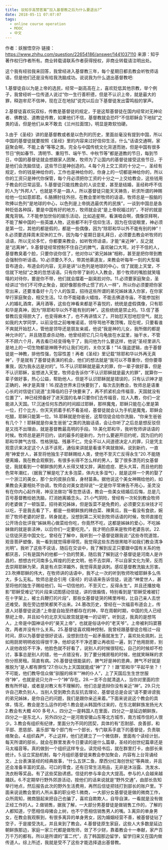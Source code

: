 ```yaml
---
title: 驳知乎高赞答案“加入基督教之后为什么要退出?”
date: 2018-05-11 07:07:07
tags:
  - online course operation
  - MOOC
  - 中文
---
```


作者：妖猴悟空孙
链接：https://www.zhihu.com/question/22654186/answer/1441037110
来源：知乎
著作权归作者所有。商业转载请联系作者获得授权，非商业转载请注明出处。

这个我有经验我来回答，我曾经进入基督教三年，每个星期日都去教会听牧师话语，但是他们还是没有给我洗脑成功。说说我为什么退出基督教吧:

1.基督徒自以为是上帝的选民，经常一副高高在上，喜欢贬低其他宗教，举个例子，我曾经听一位传道人说过“你一生行善积德，但是不认识上帝，就是最大的罪，释迦牟尼不信神，现在正在地狱”说完以后台下基督徒发出雷鸣般的掌声。

2.基督徒喜欢玩双标，传教是基督徒的规定，于是这帮基督徒在国内经常对无神论者、佛教徒、道教徒传教，如果他们不信，基督教就会恐吓“不信耶稣会下地狱”之类的话，但是他们从来不敢去《兰州拉面馆》，明显是欺软怕硬。

3.由于《圣经》讲的是基督教或者是以色列的历史，里面丝毫没有提到中国，所以中国的基督徒就要按照《圣经》里的内容来过好信仰生活，什么“话语交通啊，家庭聚会啊，不能上香”等等之类。完全与中国传统文化背道而驰，但是中国有很多节日“例如春节、清明节、重阳节、端午节、中秋节等”都是道教的节日，每到节日，中国的基督徒就会想跟家人团聚，牧师为了让国内的基督徒接受这些节日，于是他们会洗脑信徒，这些节日是神创造的。4.每个月上交工资的十分之一，圣经有规定，你的钱是神给你的，工作也是神给你的，你身上的一切都是神给你的，所以你的工资只是神代你保管，每个月必须把你工资的十分之一上交给教会，这些钱用于教会的日常运营。5.基督徒只能找教会的人谈恋爱，甚至是结婚，圣经称呼不信的人为“外邦人”，也就是不是一路人，所以基督徒只能天天祷告，祈求所谓的神赐给他一位如意郎君。6.胳膊肘往外拐，在教会里听牧师的话语，牧师总是一股脑的吹捧以色列“是地球的中心，以色列是上帝挑选最优秀的民族”，一谈到中国总是各种贬低各种踩，要是中国有好的地方，牧师就会说“是上帝祝福过的”，不好的就是魔鬼背锅。7.不能参加世俗的娱乐活动，比如追星啊，看演唱会啊，偶像崇拜啊，不能了解中国的一些英雄人物，这些都不利于信仰生活，因为在信徒眼里，神必须是第一位，其他的都是假的，都是一些偶像，因为“除耶和华以外不能有别的神”！8.必须要选择周末双休的工作，因为每个星期日是礼拜日，必须要去教会听牧师的话语，所以无论多忙，你都要来教会，如听牧师话语，才能“亲近神”，反之就是“远离神”。9.基督徒经常控制不住自己的脾气，喜欢破口大骂，对于不信的人，基督教臭着个脸，只要你说你信了，他对你以“弟兄姊妹”相称，甚至是把你带到教会强制你听话语。10.必须要久不久，带其他慕道友，来教会听每年一刻的大型福音布道会，布道会的内容，无非是讲“以色列是地球的中心，信了就能上天堂，不信就下地狱”之类的忽悠话语。只有你带了新的人入教会，那个牧师的嘴脸就笑嘻嘻的对待你，要是你不带，他们就会摆着一副臭脸对你。11.必须要家庭聚会，圣经讲过“你们不可停止聚会，就好像那些停止惯了的人一样”，所以你必须要把你家空出来，还要准备好十几个人的饭菜，招待这些所谓的弟兄姊妹涌入你家，在你家举行家庭聚会，相交生活。12.你不能碰香火蜡烛，不能去佛道寺庙，不能参加别人的婚礼酒席，满月酒等，这些在神看来都是不喜悦的，统统是虚假偶像，只有耶和华是真神，因为“除耶和华以外不能有别的神”。这些统统是禁止的。13.信了基督教后变得胆大了，也变得麻木了，也不再讲情义了。开始怼天怼地怼空气，就比如我的大学同学，以前没信之前唯唯诺诺，领导骂他不敢顶嘴，现在呢，只要看谁不爽就开始怼人，管他是领导还是朋友亲戚，他说“我是神的儿女，我所做的都是神允许的”。并且随意虐杀动物，他曾经把它几只乌龟放在水盆里，抽干水，不管不不顾六个月，再去看已经变得龟干了，我问他为什么要这样，他说“圣经里讲凡是地上的一切生物都是神赐予的让我们吃的，关你叉事！”14.强盗逻辑，由于基督徒是一神教，排他性强，包容性差！再者《圣经》里记载“除耶和华以外再无真神”，于是就有了基督徒表演的机会，他们的想法就是“我可以不尊重你，但你要尊重我，因为我永远是对的”。15.不认识耶稣就是最大的罪，你一辈子做好事，但是不认识耶稣，妄想进入天堂，牧师会告诉你“不认识耶稣就是最大的罪”，就算你一辈子做好事，热心公益，帮助他人，但是不认识耶稣就是错误的，只有认识神才是正确的，神才是真理！16.捏造世界末日快要到了，每次去到教会，牧师总是语重心长的对信徒们说道“主降临的日子快要来了，再不抓紧机会传福音，天国就没有位置了”，神已经预备好了进天国的名单只要你们去传福音，拉人入教，你们一定能进入天国。17.沉迷任何东西的时间超过耶稣，那样魔鬼，耶稣只能在心里是第一位，打个比方，你天天抓着手机不看圣经，基督徒就会认为手机是魔鬼，耶稣会吃醋，耶稣只能第一位。18.耶稣就是你爸爸，这帮信徒会给你洗脑，“你亲生爸爸有几个？！耶稣就是你亲生爸爸”之类的洗脑话语，会让你听了之后总是想反驳但是又找不出理由，就是基督教最高明的手段。19.美化耶和华，我听牧师讲话语的时候。牧师总是避开旧约，谈的最多的是新约，为什么要避开旧约呢，因为旧约的耶和华脾气古怪、性格狭隘、残暴不仁。完全不以人间道德决定人的罪，只是凭主观意识来决定这个人该不该死，通俗来讲就是看谁不爽就做掉。说到新约，一直用“神爱世人，甚至将他独生子耶稣赐给人类，使他不至灭亡反得永生”20.不能随便离婚，我在教会观察到，有很多长得不怎么样的男人，娶了很多漂亮的女基督徒，我就看到一个朝鲜族的男人长得又矮又胖，满脸痘痘、肥头大耳，而且他的脸色常年潮红，（据我了解是吃了太多泡菜，体内太多湿气），就是这样一个男的娶了一个浙江的美女，那个女的皮肤白皙，身材苗条。据他说这个美女神赐给他的，如果教会夫妻相处不协调，牧师会对美女诡辩说“一定是你平常祷告不用心，圣灵没有在你内心起作用，神没法做功”等忽悠话语，教会一些美女结婚后后悔，总是几百号基督教给她洗脑，打消她离婚念头。21.小气阴险，曾经有一次轮到教会牧师的老婆做了一顿饭菜，招待弟兄姊妹，但是饭菜不是免费的，必须要交五块钱才可以吃，于是我去看了下，都是一些朝鲜族的辣白菜、辣黄瓜，我一看没有食欲，婉拒了牧师老婆的好意，转身就走。没想到第二天轮到牧师话语的时候，牧师直接在公开场合批评我“姊妹用心做菜给你吃，你竟然不吃，这都是姊妹的爱心，不吃姊妹做的就是亵渎神，以后你们一定要吃完。”，我才明白原来是牧师老婆告状。22.让信徒厌恶中国文化，曾经在了解中，我听到一个基督徒跟我说:“这些寺院道馆，观音菩萨塑像，我一看到就觉得瘆得慌，我觉得这些东西很黑暗不如我们教会清净光明”。我听了这些不说话，随后在交谈中，我了解到反正只要跟中国有关系的他都厌恶，只有是国外的他都一个劲的赞美，随后我了解到这个基督徒是河南人是许昌的，想想古代河南多么辉煌的历史文明，他不去崇拜，不以自家文化为荣，反而去崇拜耶稣为荣，真是有点崇洋媚外，我觉得真是讽刺。感叹基督教洗脑太厉害。23.吹捧耶稣的伟大，在牧师讲的话语中，我不止一次的听到牧师吹嘘耶稣多么伟大，多么无私。牧师总是会引用《圣经》的话语来告诉信徒，说道:“神爱世人，甚至将他的独生子赐给他们，叫一切信他的，不至灭亡，反得永生”。并且还播放电影“耶稣受难记”的片段来试图感动信徒，讲的很煽情，特别看到是“耶稣受难被钉在十字架上，被士兵鞭打的片段”，那些女基督徒哭的稀里哗啦，比自己亲人去世还难受。我在旁边想笑都笑不出来。24.篡改历史，曾经在一次福音布道会上，传道人对基督徒说道:“上帝是自始至终都存在的神，早在周朝时期，中国的先人已经祭祀上帝，并且如今的北京天坛故宫就是唯一的证明”。听到这，我真的是想骂人，上帝是中国神话中的“昊天上帝”，也就是俗话中的“老天爷”。上帝被利玛窦篡改，两者并没有什么关系。25.基督徒喜欢精神控制，我曾经跟基督徒合租过一段时间，原以为基督徒很好说话，没想到住在一起矛盾就发生了，喜欢处处挑刺，比如用厨房明明收拾得很干净，他却说不干净还要让再收拾一遍，到了他用厨房，别人说他收拾不干净，他脸色就不好看了，说别人的时候很轻松，自己的时候却不检讨，事事总是别人的错，他一点错没有，到了要分摊房租的时候，他就笑眯眯的求你分担房租。简直有病。26.基督徒很能装的，脾气好是神的恩典，脾气不好就是推脱为“是人都有罪性”27.你以为上天国就能成“神”了？！跟“耶和华”平起平坐？！不可能，他们教导信众做“驯服的绵羊”“神的仆人”，上了天国后生生世世服侍“神”，也就是说只允许一个“神”存在。28.一言不合就清退人，当你对里面的宗教有所怀疑，或者是对教义有不理解的，他们总是诡辩你没有亲近“神”。29.只允许自己欺负别人，当别人受到欺负去反抗去理论，基督徒总是会说“请不要诽谤我的弟兄姊妹，是你自己的问题，我们是跟你亲近来着。”下面来说说这个教会的具体，情况，教会是怎么运作的吧:1.教会是从韩国传过来的，在东北朝鲜族发扬光大 2.教会有大概 400 多号人，四分之一是韩国人在里面，四分之一是延边朝鲜族，四分之一是东北人，另外四分之一是河南安徽山东等北方城市，南方城市信的人很少。3.教会有组织有纪律，里面分为不同的团契，具体的有“忍耐部、良善部，和平部、恩慈部、喜乐部”每个部门有一个部长，专门联系手底下的基督徒，负责联络聚会。4.组织森严，不止这样，他们还建立了一个微信群，里面有个读经计划，每天所谓的部长，就会在群里发表今日要读的是什么篇章，圣经的创世纪篇章还是马太福音等。真的做到一个组织这样专业。读完经书后，就在群里打卡，由部长来统计。5.设立奖励机制，每个月组织基督徒来教会参加聚会，内容有上台背诵经文，上台表演圣经的经典故事，“什么五饼二鱼，摩西分红海创世纪”等典故，并且还会准备丰富的奖品，可口的零食，还有日常生活用品，无非是沐浴露、洗发水、洗衣粉等奖品，有了这些奖励诱惑。信徒的参与率会大大提高。参与的人会越来越踊跃。6.不定期举行野外郊游活动，按他们的话来说就是“野外交通”，由部长告知举行地点，然后报告此次的野外生活费用，再然后信徒把钱打到部长的账户里。下面来说说教会里的人所从事的职业吧:1.微商，一大部分女基督徒是做的微商工作，众所周知，微商狠起来把自己也骗了，喜欢自欺欺人，自导自演，一看就是没有做正经工作的人。2.做销售，据我了解，一大部分男基督徒是做销售工作的，了解的人都知道，宁愿相信母猪会上树，也不宁愿相信销售男人的嘴。3.离异的单身男女，在教会我观察到，有很多离异的单身男女，因为婚姻经营不善，被基督徒钻了空子，于是接受洗礼，并且来到了教会。4.基督徒原生家庭，这些人大多数是延边朝鲜族那边，家庭一家三代都是做牧师，敛了不少财，靠着教会十一奉献，家产百万千万的都有。所以是所谓的“富二代”，去了韩国那边留学，留学归来又在国内做传道人。综上所述，我就是受不了这些才能选择退出基督教。
